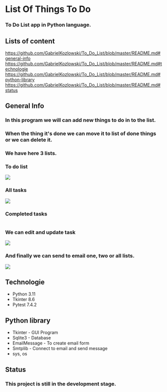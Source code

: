 # List Of Things To Do

### To Do List app in Python language.


## Lists of content

https://github.com/GabrielKozlowski/To_Do_List/blob/master/README.md#general-info
https://github.com/GabrielKozlowski/To_Do_List/blob/master/README.md#technologie
https://github.com/GabrielKozlowski/To_Do_List/blob/master/README.md#python-library
https://github.com/GabrielKozlowski/To_Do_List/blob/master/README.md#status



## General Info

### In this program we will can add new things to do in to the list. 
### When the thing it's done we can move it to list of done things or we can delete it.
### We have here 3 lists.

### To do list

<img src="/images/to_do_tasks.png">

### All tasks

<img src="/images/all_tasks.png">

### Completed tasks

<img scr="/images/completed_tasks.png">


### We can edit and update task

<img src="/images/update_task.png">


### And finally we can send to email one, two or all lists.

<img src="/images/send_email.png">


## Technologie

<ul>
    <li>Python 3.11</li>
    <li>Tkinter 8.6</li>
    <li>Pytest 7.4.2</li>
</ul>


## Python library

<ul>
    <li>Tkinter - GUI Program</li>
    <li>Sqlite3 - Database </li>
    <li>EmailMessage - To create email form</li>
    <li>Smtplib - Connect to email and send message</li>
    <li>sys, os</li>
</ul>


## Status

### This project is still in the development stage.




